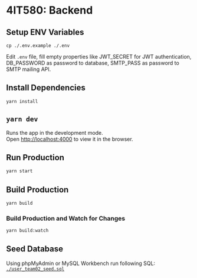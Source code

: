 # 4IT580: Backend

## Setup ENV Variables

```
cp ./.env.example ./.env
```
Edit `.env` file, fill empty properties like JWT_SECRET for JWT authentication, DB_PASSWORD as password to database, SMTP_PASS as password to SMTP mailing API.

## Install Dependencies

```bash
yarn install
```

## `yarn dev`

Runs the app in the development mode.\
Open [http://localhost:4000](http://localhost:4000) to view it in the browser.


## Run Production

```bash
yarn start
```

## Build Production

```bash
yarn build
```

### Build Production and Watch for Changes

```bash
yarn build:watch
```
## Seed Database

Using phpMyAdmin or MySQL Workbench run following SQL: [`./user_team02_seed.sql`](./user_team02_seed.sql)
